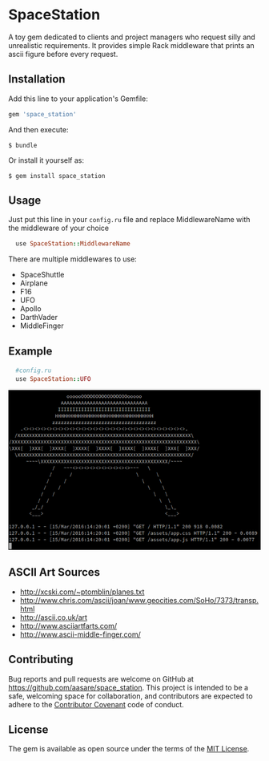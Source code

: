 # SpaceStation

A toy gem dedicated to clients and project managers who request silly and unrealistic requirements.
It provides simple Rack middleware that prints an ascii figure before every request.

## Installation

Add this line to your application's Gemfile:

```ruby
gem 'space_station'
```

And then execute:

    $ bundle

Or install it yourself as:

    $ gem install space_station

## Usage

Just put this line in your `config.ru` file and replace MiddlewareName with the middleware of your choice

```ruby
  use SpaceStation::MiddlewareName
```

There are multiple middlewares to use:
- SpaceShuttle
- Airplane
- F16
- UFO
- Apollo
- DarthVader
- MiddleFinger

## Example

```ruby
  #config.ru
  use SpaceStation::UFO
```

![UFO Example](/ufo_example.png)

## ASCII Art Sources
- http://xcski.com/~ptomblin/planes.txt
- http://www.chris.com/ascii/joan/www.geocities.com/SoHo/7373/transp.html
- http://ascii.co.uk/art
- http://www.asciiartfarts.com/
- http://www.ascii-middle-finger.com/

## Contributing

Bug reports and pull requests are welcome on GitHub at https://github.com/aasare/space_station. This project is intended to be a safe, welcoming space for collaboration, and contributors are expected to adhere to the [Contributor Covenant](http://contributor-covenant.org) code of conduct.


## License

The gem is available as open source under the terms of the [MIT License](http://opensource.org/licenses/MIT).

